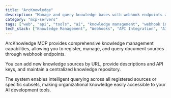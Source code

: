 ```yaml
---
title: "ArcKnowledge"
description: "Manage and query knowledge bases with webhook endpoints and document sources through AI integration."
category: "mcp-servers"
tags: ["web", "api", "tools", "ai", "knowledge management", "webhook integration"]
tech_stack: ["Knowledge Management", "Webhooks", "API Integration", "AI Development Tools"]
---
```


ArcKnowledge MCP provides comprehensive knowledge management capabilities, allowing you to register, manage, and query document sources through webhook endpoints.

You can add new knowledge sources by URL, provide descriptions and API keys, and maintain a centralized knowledge repository. 

The system enables intelligent querying across all registered sources or specific subsets, making organizational knowledge easily accessible to your AI development tools.